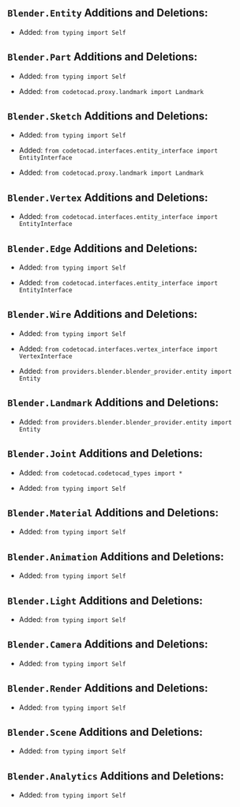 ## `Blender.Entity` Additions and Deletions:

- Added: `from typing import Self`

## `Blender.Part` Additions and Deletions:

- Added: `from typing import Self`

- Added: `from codetocad.proxy.landmark import Landmark`

## `Blender.Sketch` Additions and Deletions:

- Added: `from typing import Self`

- Added: `from codetocad.interfaces.entity_interface import EntityInterface`

- Added: `from codetocad.proxy.landmark import Landmark`

## `Blender.Vertex` Additions and Deletions:

- Added: `from codetocad.interfaces.entity_interface import EntityInterface`

## `Blender.Edge` Additions and Deletions:

- Added: `from typing import Self`

- Added: `from codetocad.interfaces.entity_interface import EntityInterface`

## `Blender.Wire` Additions and Deletions:

- Added: `from typing import Self`

- Added: `from codetocad.interfaces.vertex_interface import VertexInterface`

- Added: `from providers.blender.blender_provider.entity import Entity`

## `Blender.Landmark` Additions and Deletions:

- Added: `from providers.blender.blender_provider.entity import Entity`

## `Blender.Joint` Additions and Deletions:

- Added: `from codetocad.codetocad_types import *`

- Added: `from typing import Self`

## `Blender.Material` Additions and Deletions:

- Added: `from typing import Self`

## `Blender.Animation` Additions and Deletions:

- Added: `from typing import Self`

## `Blender.Light` Additions and Deletions:

- Added: `from typing import Self`

## `Blender.Camera` Additions and Deletions:

- Added: `from typing import Self`

## `Blender.Render` Additions and Deletions:

- Added: `from typing import Self`

## `Blender.Scene` Additions and Deletions:

- Added: `from typing import Self`

## `Blender.Analytics` Additions and Deletions:

- Added: `from typing import Self`

